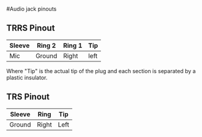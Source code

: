 #Audio jack pinouts

## TRRS Pinout

Sleeve | Ring 2 | Ring 1 | Tip
-------|--------|--------|----
Mic    | Ground | Right  | left

Where "Tip" is the actual tip of the plug and each section is separated by a plastic insulator.

## TRS Pinout

Sleeve | Ring  | Tip
-------|-------|-----
Ground | Right | Left